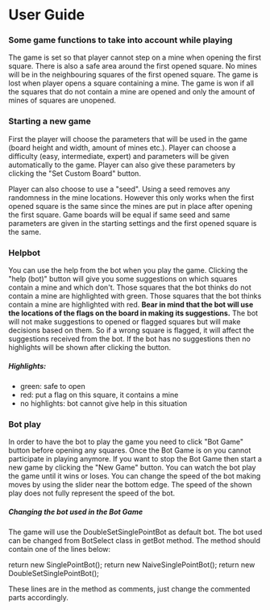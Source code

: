 # User Guide

### Some game functions to take into account while playing

The game is set so that player cannot step on a mine when opening the first square. There is also a safe area around the first opened square. No mines will be in the neighbouring squares of the first opened square. The game is lost when player opens a square containing a mine. The game is won if all the squares that do not contain a mine are opened and only the amount of mines of squares are unopened.

### Starting a new game

First the player will choose the parameters that will be used in the game (board height and width, amount of mines etc.). Player can choose a difficulty (easy, intermediate, expert) and parameters will be given automatically to the game. Player can also give these parameters by clicking the "Set Custom Board" button. 

Player can also choose to use a "seed". Using a seed removes any randomness in the mine locations. However this only works when the first opened square is the same since the mines are put in place after opening the first square. Game boards will be equal if same seed and same parameters are given in the starting settings and the first opened square is the same.

### Helpbot

You can use the help from the bot when you play the game. Clicking the "help (bot)" button will give you some suggestions on which squares contain a mine and which don't. Those squares that the bot thinks do not contain a mine are highlighted with green. Those squares that the bot thinks contain a mine are highlighted with red. <b>Bear in mind that the bot will use the locations of the flags on the board in making its suggestions.</b> The bot will not make suggestions to opened or flagged squares but will make decisions based on them. So if a wrong square is flagged, it will affect the suggestions received from the bot. If the bot has no suggestions then no highlights will be shown after clicking the button.

##### Highlights:
- green: safe to open
- red: put a flag on this square, it contains a mine
- no highlights: bot cannot give help in this situation

### Bot play

In order to have the bot to play the game you need to click "Bot Game" button before opening any squares. Once the Bot Game is on you cannot participate in playing anymore. If you want to stop the Bot Game then start a new game by clicking the "New Game" button. You can watch the bot play the game until it wins or loses. You can change the speed of the bot making moves by using the slider near the bottom edge. The speed of the shown play does not fully represent the speed of the bot.

##### Changing the bot used in the Bot Game

The game will use the DoubleSetSinglePointBot as default bot. The bot used can be changed from BotSelect class in getBot method. The method should contain one of the lines below:

return new SinglePointBot();
return new NaiveSinglePointBot();
return new DoubleSetSinglePointBot();

These lines are in the method as comments, just change the commented parts accordingly.
